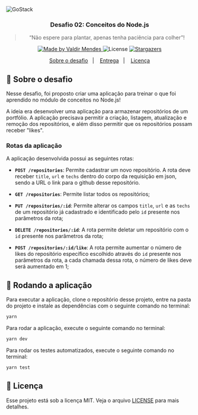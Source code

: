 <img alt="GoStack" src="https://storage.googleapis.com/golden-wind/bootcamp-gostack/header-desafios.png" />

<h3 align="center">
  Desafio 02: Conceitos do Node.js
</h3>

<blockquote align="center">“Não espere para plantar, apenas tenha paciência para colher”!</blockquote>

<p align="center">
  <a href="https://valdirmendes.dev">
    <img alt="Made by Valdir Mendes" src="https://img.shields.io/badge/made%20by-Valdir%20Mendes-%2304D361">
  </a>

  <img alt="License" src="https://img.shields.io/badge/license-MIT-%2304D361">

  <a href="https://github.com/valdirmendesdev/gostack-conceitos-nodejs/stargazers">
    <img alt="Stargazers" src="https://img.shields.io/github/stars/valdirmendesdev/gostack-conceitos-nodejs?style=social">
  </a>
</p>

<p align="center">
  <a href="#rocket-sobre-o-desafio">Sobre o desafio</a>&nbsp;&nbsp;&nbsp;|&nbsp;&nbsp;&nbsp;
  <a href="#calendar-entrega">Entrega</a>&nbsp;&nbsp;&nbsp;|&nbsp;&nbsp;&nbsp;
  <a href="#memo-licença">Licença</a>
</p>

## :rocket: Sobre o desafio

Nesse desafio, foi proposto criar uma aplicação para treinar o que foi aprendido no módulo de conceitos no Node.js!

A ideia era desenvolver uma aplicação para armazenar repositórios de um portfólio. A aplicação precisava permitir a criação, listagem, atualização e remoção dos repositórios, e além disso permitir que os repositórios possam receber "likes".

### Rotas da aplicação

A aplicação desenvolvida possui as seguintes rotas:

- **`POST /repositories`**: Permite cadastrar um novo repositório. A rota deve receber `title`, `url` e `techs` dentro do corpo da requisição em json, sendo a URL o link para o github desse repositório.

- **`GET /repositories`**: Permite listar todos os repositórios;

- **`PUT /repositories/:id`**: Permite alterar os campos `title`, `url` e as `techs` de um repositório já cadastrado e identificado pelo `id` presente nos parâmetros da rota;

- **`DELETE /repositories/:id`**: A rota permite deletar um repositório com o `id` presente nos parâmetros da rota;

- **`POST /repositories/:id/like`**: A rota permite aumentar o número de likes do repositório específico escolhido através do `id` presente nos parâmetros da rota, a cada chamada dessa rota, o número de likes deve será aumentado em 1;

## :running: Rodando a aplicação

Para executar a aplicação, clone o repositório desse projeto, entre na pasta do projeto e instale as dependências com o seguinte comando no terminal:

```bash
yarn
```

Para rodar a aplicação, execute o seguinte comando no terminal:

```bash
yarn dev
```

Para rodar os testes automatizados, execute o seguinte comando no terminal:

```bash
yarn test
```

## :memo: Licença

Esse projeto está sob a licença MIT. Veja o arquivo [LICENSE](LICENSE) para mais detalhes.